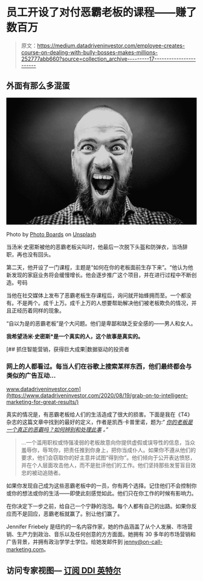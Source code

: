 # 员工开设了对付恶霸老板的课程——赚了数百万

> 原文：<https://medium.datadriveninvestor.com/employee-creates-course-on-dealing-with-bully-bosses-makes-millions-252777abb660?source=collection_archive---------17----------------------->

## 外面有那么多混蛋

![](img/532ab8d36b635bb6a22d25f7534ca343.png)

Photo by [Photo Boards](https://unsplash.com/@aplaceforcreation?utm_source=medium&utm_medium=referral) on [Unsplash](https://unsplash.com?utm_source=medium&utm_medium=referral)

当汤米·史密斯被他的恶霸老板尖叫时，他最后一次脱下头盔和防弹衣，当场辞职，再也没有回头。

第二天，他开设了一门课程，主题是“如何在你的老板面前生存下来”。“他认为他新发现的家庭业务将会缓慢增长。他会逐步推广这个项目，并在进行过程中不断创造。号码

当他在社交媒体上发布了恶霸老板生存课程后，询问就开始蜂拥而至。一个都没有。不是两个。成千上万。成千上万的人想要帮助解决他们被老板欺负的情况，并且正经历着同样的现象。

“自以为是的恶霸老板”是个大问题。他们是卑鄙和缺乏安全感的——男人和女人。

**我希望汤米·史密斯*是一个真实的人，这个故事是真实的。**

[](https://www.datadriveninvestor.com/2020/08/19/grab-on-to-intelligent-marketing-for-great-results/) [## 抓住智能营销，获得巨大成果|数据驱动的投资者

### 网上的人都看过。每当人们在谷歌上搜索某样东西，他们最终都会与类似的广告互动…

www.datadriveninvestor.com](https://www.datadriveninvestor.com/2020/08/19/grab-on-to-intelligent-marketing-for-great-results/) 

真实的情况是，有恶霸老板给人们的生活造成了很大的损害。下面是我在《T4》杂志的这篇文章中找到的最好的定义，作者是凯西·卡普里诺，题为:“ [*你的老板是一个真正的恶霸吗？如何辨别和处理此事*](https://www.forbes.com/sites/kathycaprino/2017/09/09/is-your-boss-a-true-bully-how-to-tell-and-what-to-do-about-it/#141afdee2435) *。”*

> …一个滥用职权或恃强凌弱的老板故意向你提供虚假或误导性的信息，当众羞辱你，辱骂你，把责任推到你身上，把你当成仆人。如果你不遵从他们的要求，他们会窃取你的好主意并试图“得到你”。他们倾向于公开表达愤怒，并在个人层面攻击他人，而不是批评他们的工作。他们坚持那些发誓盲目效忠的被动追随者。

如果你发现自己成为这些恶霸老板中的一员，你有两个选择。记住他们不会控制你或你的想法或你的生活——即使此刻感觉如此。他们只在你工作的时候有影响力。

在你决定下一步之前，给自己一个宁静的泡泡。每个人都有自己的出路。如果你反应而不是回应，恶霸老板就赢了。别让他们赢了。

Jennifer Friebely 是纽约的一名内容作家，她的作品涵盖了从个人发展、市场营销、生产力到政治、音乐以及任何创意的方方面面。她拥有 30 多年的市场营销和广告背景，并拥有政治学学士学位。给她发邮件到 jenny@on-call-marketing.com。

## 访问专家视图— [订阅 DDI 英特尔](https://datadriveninvestor.com/ddi-intel)